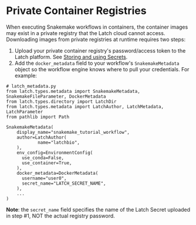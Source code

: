 # Private Container Registries

When executing Snakemake workflows in containers, the container images may exist in a private registry that the Latch cloud cannot access. Downloading images from private registries at runtime requires two steps:

1. Upload your private container registry's password/access token to the Latch platform. See [Storing and using Secrets](../basics/adding_secrets.md).
2. Add the `docker_metadata` field to your workflow's `SnakemakeMetadata` object so the workflow engine knows where to pull your credentials. For example:

```
# latch_metadata.py
from latch.types.metadata import SnakemakeMetadata, SnakemakeFileParameter, DockerMetadata
from latch.types.directory import LatchDir
from latch.types.metadata import LatchAuthor, LatchMetadata, LatchParameter
from pathlib import Path

SnakemakeMetadata(
    display_name="snakemake_tutorial_workflow",
    author=LatchAuthor(
            name="latchbio",
    ),
    env_config=EnvironmentConfig(
      use_conda=False,
      use_container=True,
    ),
    docker_metadata=DockerMetadata(
      username="user0",
      secret_name="LATCH_SECRET_NAME",
    ),
    ...
)
```

**Note**: the `secret_name` field specifies the name of the Latch Secret uploaded in step #1, NOT the actual registry password.
